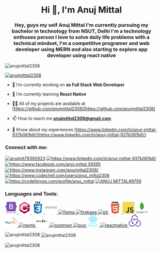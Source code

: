 

<!--
**anujmittal2308/anujmittal2308** is a ✨ _special_ ✨ repository because its `README.md` (this file) appears on your GitHub profile.

Here are some ideas to get you started:

- 🔭 I’m currently working on ...
- 🌱 I’m currently learning ...
- 👯 I’m looking to collaborate on ...
- 🤔 I’m looking for help with ...
- 💬 Ask me about ...
- 📫 How to reach me: ...
- 😄 Pronouns: ...
- ⚡ Fun fact: ...
-->

<h1 align="center">Hi 👋, I'm Anuj Mittal</h1>
<h3 align="center">Hey, guys my self Anuj Mittal I'm currently pursuing my bachelor in technology from NSUT, Delhi I'm a technology enthuses person I love to solve daily life problems with a technical mindset, I'm a competitive programer and web developer using MERN and also starting to explore app developer using react native</h3>

<p align="left"> <img src="https://komarev.com/ghpvc/?username=anujmittal2308&label=Profile%20views&color=0e75b6&style=flat" alt="anujmittal2308" /> </p>




<p align="left"> <a href="https://www.instagram.com/anujmittal2308/" target="blank"><img src="https://img.shields.io/twitter/follow/anujmit79392923?logo=twitter&style=for-the-badge" alt="anujmitttal2308" /></a> </p>


- 🔭 I’m currently working on **as Full Stack Web Developer**

- 🌱 I’m currently learning **React Native**

- 👨‍💻 All of my projects are available at [https://github.com/anujmittal2308](https://github.com/anujmittal2308)

- 📫 How to reach me **anujmittal2308@gmail.com**

- 📄 Know about my experiences [https://www.linkedin.com/in/anuj-mittal-937b061b6/](https://www.linkedin.com/in/anuj-mittal-937b061b6/)

<h3 align="left">Connect with me:</h3>
<p align="left">
<a href="https://twitter.com/anujmit79392923" target="blank"><img align="center" src="https://raw.githubusercontent.com/rahuldkjain/github-profile-readme-generator/master/src/images/icons/Social/twitter.svg" alt="anujmit79392923" height="30" width="40" /></a>
<a href="https://linkedin.com/in/https://www.linkedin.com/in/anuj-mittal-937b061b6/" target="blank"><img align="center" src="https://raw.githubusercontent.com/rahuldkjain/github-profile-readme-generator/master/src/images/icons/Social/linked-in-alt.svg" alt="https://www.linkedin.com/in/anuj-mittal-937b061b6/" height="30" width="40" /></a>
<a href="https://fb.com/https://www.facebook.com/anuj.mittal.39395" target="blank"><img align="center" src="https://raw.githubusercontent.com/rahuldkjain/github-profile-readme-generator/master/src/images/icons/Social/facebook.svg" alt="https://www.facebook.com/anuj.mittal.39395" height="30" width="40" /></a>
<a href="https://instagram.com/https://www.instagram.com/anujmittal2308/" target="blank"><img align="center" src="https://raw.githubusercontent.com/rahuldkjain/github-profile-readme-generator/master/src/images/icons/Social/instagram.svg" alt="https://www.instagram.com/anujmittal2308/" height="30" width="40" /></a>
<a href="https://www.codechef.com/users/https://www.codechef.com/users/anuj_mitta2308" target="blank"><img align="center" src="https://cdn.jsdelivr.net/npm/simple-icons@3.1.0/icons/codechef.svg" alt="https://www.codechef.com/users/anuj_mitta2308" height="30" width="40" /></a>
<a href="https://codeforces.com/profile/https://codeforces.com/profile/anuj_mittal" target="blank"><img align="center" src="https://raw.githubusercontent.com/rahuldkjain/github-profile-readme-generator/master/src/images/icons/Social/codeforces.svg" alt="https://codeforces.com/profile/anuj_mittal" height="30" width="40" /></a>
<a href="https://discord.gg/ANUJ MITTAL#9756" target="blank"><img align="center" src="https://raw.githubusercontent.com/rahuldkjain/github-profile-readme-generator/master/src/images/icons/Social/discord.svg" alt="ANUJ MITTAL#9756" height="30" width="40" /></a>
</p>

<h3 align="left">Languages and Tools:</h3>
<p align="left"> <a href="https://getbootstrap.com" target="_blank" rel="noreferrer"> <img src="https://raw.githubusercontent.com/devicons/devicon/master/icons/bootstrap/bootstrap-plain-wordmark.svg" alt="bootstrap" width="40" height="40"/> </a> <a href="https://www.w3schools.com/cpp/" target="_blank" rel="noreferrer"> <img src="https://raw.githubusercontent.com/devicons/devicon/master/icons/cplusplus/cplusplus-original.svg" alt="cplusplus" width="40" height="40"/> </a> <a href="https://www.w3schools.com/css/" target="_blank" rel="noreferrer"> <img src="https://raw.githubusercontent.com/devicons/devicon/master/icons/css3/css3-original-wordmark.svg" alt="css3" width="40" height="40"/> </a> <a href="https://expressjs.com" target="_blank" rel="noreferrer"> <img src="https://raw.githubusercontent.com/devicons/devicon/master/icons/express/express-original-wordmark.svg" alt="express" width="40" height="40"/> </a> <a href="https://www.figma.com/" target="_blank" rel="noreferrer"> <img src="https://www.vectorlogo.zone/logos/figma/figma-icon.svg" alt="figma" width="40" height="40"/> </a> <a href="https://firebase.google.com/" target="_blank" rel="noreferrer"> <img src="https://www.vectorlogo.zone/logos/firebase/firebase-icon.svg" alt="firebase" width="40" height="40"/> </a> <a href="https://git-scm.com/" target="_blank" rel="noreferrer"> <img src="https://www.vectorlogo.zone/logos/git-scm/git-scm-icon.svg" alt="git" width="40" height="40"/> </a> <a href="https://www.w3.org/html/" target="_blank" rel="noreferrer"> <img src="https://raw.githubusercontent.com/devicons/devicon/master/icons/html5/html5-original-wordmark.svg" alt="html5" width="40" height="40"/> </a> <a href="https://developer.mozilla.org/en-US/docs/Web/JavaScript" target="_blank" rel="noreferrer"> <img src="https://raw.githubusercontent.com/devicons/devicon/master/icons/javascript/javascript-original.svg" alt="javascript" width="40" height="40"/> </a> <a href="https://www.mongodb.com/" target="_blank" rel="noreferrer"> <img src="https://raw.githubusercontent.com/devicons/devicon/master/icons/mongodb/mongodb-original-wordmark.svg" alt="mongodb" width="40" height="40"/> </a> <a href="https://www.mysql.com/" target="_blank" rel="noreferrer"> <img src="https://raw.githubusercontent.com/devicons/devicon/master/icons/mysql/mysql-original-wordmark.svg" alt="mysql" width="40" height="40"/> </a> <a href="https://nextjs.org/" target="_blank" rel="noreferrer"> <img src="https://cdn.worldvectorlogo.com/logos/nextjs-2.svg" alt="nextjs" width="40" height="40"/> </a> <a href="https://nodejs.org" target="_blank" rel="noreferrer"> <img src="https://raw.githubusercontent.com/devicons/devicon/master/icons/nodejs/nodejs-original-wordmark.svg" alt="nodejs" width="40" height="40"/> </a> <a href="https://postman.com" target="_blank" rel="noreferrer"> <img src="https://www.vectorlogo.zone/logos/getpostman/getpostman-icon.svg" alt="postman" width="40" height="40"/> </a> <a href="https://pugjs.org" target="_blank" rel="noreferrer"> <img src="https://cdn.worldvectorlogo.com/logos/pug.svg" alt="pug" width="40" height="40"/> </a> <a href="https://reactjs.org/" target="_blank" rel="noreferrer"> <img src="https://raw.githubusercontent.com/devicons/devicon/master/icons/react/react-original-wordmark.svg" alt="react" width="40" height="40"/> </a> <a href="https://reactnative.dev/" target="_blank" rel="noreferrer"> <img src="https://reactnative.dev/img/header_logo.svg" alt="reactnative" width="40" height="40"/> </a> <a href="https://redux.js.org" target="_blank" rel="noreferrer"> <img src="https://raw.githubusercontent.com/devicons/devicon/master/icons/redux/redux-original.svg" alt="redux" width="40" height="40"/> </a> </p>

<p><img align="left" src="https://github-readme-stats.vercel.app/api/top-langs?username=anujmittal2308&show_icons=true&locale=en&layout=compact" alt="anujmittal2308" /></p>

<p>&nbsp;<img align="center" src="https://github-readme-stats.vercel.app/api?username=anujmittal2308&show_icons=true&locale=en" alt="anujmittal2308" /></p>

<p><img align="center" src="https://github-readme-streak-stats.herokuapp.com/?user=anujmittal2308&" alt="anujmittal2308" /></p>

